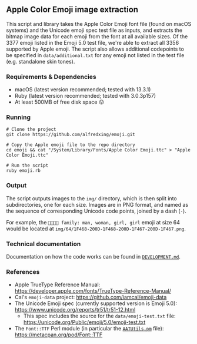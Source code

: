 ## Apple Color Emoji image extraction

This script and library takes the Apple Color Emoji font file (found on macOS systems) and the Unicode emoji spec
test file as inputs, and extracts the bitmap image data for each emoji from the font at all available sizes. Of the
3377 emoji listed in the Emoji 5.0 test file, we're able to extract all 3356 supported by Apple emoji. The script
also allows additional codepoints to be specified in `data/additional.txt` for any emoji not listed in the test file
(e.g. standalone skin tones).

### Requirements & Dependencies
- macOS (latest version recommended; tested with 13.3.1)
- Ruby (latest version recommended; tested with 3.0.3p157)
- At least 500MB of free disk space 😛

### Running
````shell
# Clone the project
git clone https://github.com/alfredxing/emoji.git

# Copy the Apple emoji file to the repo directory
cd emoji && cat "/System/Library/Fonts/Apple Color Emoji.ttc" > "Apple Color Emoji.ttc"

# Run the script
ruby emoji.rb
````

### Output
The script outputs images to the `img/` directory, which is then split into subdirectories, one for each size. Images
are in PNG format, and named as the sequence of corresponding Unicode code points, joined by a dash (`-`).

For example, the `👨‍👩‍👧‍👧 family: man, woman, girl, girl` emoji at size 64 would be located at
`img/64/1F468-200D-1F468-200D-1F467-200D-1F467.png`.

### Technical documentation
Documentation on how the code works can be found in [`DEVELOPMENT.md`](DEVELOPMENT.md).

### References
- Apple TrueType Reference Manual: https://developer.apple.com/fonts/TrueType-Reference-Manual/
- Cal's `emoji-data` project: https://github.com/iamcal/emoji-data
- The Unicode Emoji spec (currently supported version is Emoji 5.0): https://www.unicode.org/reports/tr51/tr51-12.html
  - This spec includes the source for the `data/emoji-test.txt` file: https://unicode.org/Public/emoji/5.0/emoji-test.txt
- The `Font::TTF` Perl module (in particular the [`AATUtils.pm`](https://metacpan.org/source/BHALLISSY/Font-TTF-1.06/lib/Font/TTF/AATutils.pm) file): https://metacpan.org/pod/Font::TTF
